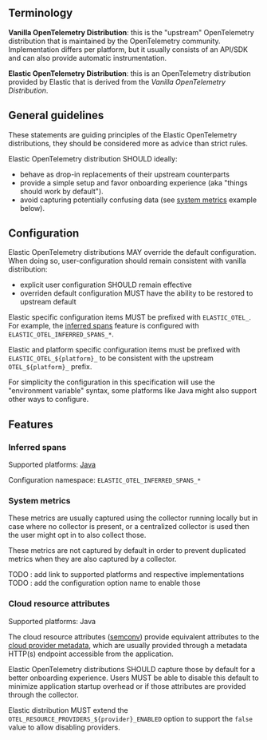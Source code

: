 
## Terminology

**Vanilla OpenTelemetry Distribution**: this is the "upstream" OpenTelemetry distribution that is maintained by the OpenTelemetry community.
Implementation differs per platform, but it usually consists of an API/SDK and can also provide automatic instrumentation.

**Elastic OpenTelemetry Distribution**: this is an OpenTelemetry distribution provided by Elastic that is derived from the 
_Vanilla OpenTelemetry Distribution_.

## General guidelines

These statements are guiding principles of the Elastic OpenTelemetry distributions, they should be considered more as advice than strict rules.

Elastic OpenTelemetry distribution SHOULD ideally:
- behave as drop-in replacements of their upstream counterparts
- provide a simple setup and favor onboarding experience (aka "things should work by default").
- avoid capturing potentially confusing data (see [system metrics](#system-metrics) example below).

## Configuration

Elastic OpenTelemetry distributions MAY override the default configuration.
When doing so, user-configuration should remain consistent with vanilla distribution:
- explicit user configuration SHOULD remain effective
- overriden default configuration MUST have the ability to be restored to upstream default

Elastic specific configuration items MUST be prefixed with `ELASTIC_OTEL_`.
For example, the [inferred spans](#inferred-spans) feature is configured with `ELASTIC_OTEL_INFERRED_SPANS_*`.

Elastic and platform specific configuration items must be prefixed with `ELASTIC_OTEL_${platform}_` to be consistent with
the upstream `OTEL_${platform}_` prefix.

For simplicity the configuration in this specification will use the "environment variable" syntax, some platforms like Java
might also support other ways to configure.

## Features

### Inferred spans

Supported platforms: [Java](https://github.com/elastic/elastic-otel-java/tree/main/inferred-spans)

Configuration namespace: `ELASTIC_OTEL_INFERRED_SPANS_*`

### System metrics

These metrics are usually captured using the collector running locally but in case where no collector is present, or a centralized
collector is used then the user might opt in to also collect those.

These metrics are not captured by default in order to prevent duplicated metrics when they are also captured by a collector.

TODO : add link to supported platforms and respective implementations
TODO : add the configuration option name to enable those

### Cloud resource attributes

Supported platforms: Java

The cloud resource attributes ([semconv](https://opentelemetry.io/docs/specs/semconv/resource/cloud/)) provide equivalent 
attributes to the [cloud provider metadata](metadata.md#cloud-provider-metadata), which are usually provided
through a metadata HTTP(s) endpoint accessible from the application.

Elastic OpenTelemetry distributions SHOULD capture those by default for a better onboarding experience.
Users MUST be able to disable this default to minimize application startup overhead or if those attributes are provided through the collector.

Elastic distribution MUST extend the `OTEL_RESOURCE_PROVIDERS_${provider}_ENABLED` option to support the `false` value 
to allow disabling providers.
